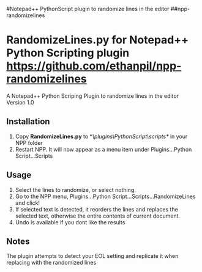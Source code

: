 #Notepad++ PythonScript plugin to randomize lines in the editor
##npp-randomizelines

RandomizeLines.py for Notepad++ Python Scripting plugin
https://github.com/ethanpil/npp-randomizelines
=====================================================================
A Notepad++ Python Scriping Plugin to randomize lines in the editor
Version 1.0

## Installation
1. Copy **RandomizeLines.py** to **\plugins\PythonScript\scripts\** in your NPP folder
2. Restart NPP. It will now appear as a menu item under Plugins...Python Script...Scripts

## Usage
1. Select the lines to randomize, or select nothing.
2. Go to the NPP menu, Plugins...Python Script...Scripts...RandomizeLines and click!
3. If selected text is detected, it reorders the lines and replaces the selected text, otherwise the entire contents of current document.
4. Undo is available if you dont like the results

## Notes
The plugin attempts to detect your EOL setting and replicate it when replacing with the randomized lines
